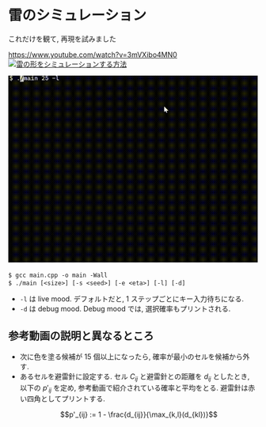 # 雷のシミュレーション

これだけを観て, 再現を試みました

https://www.youtube.com/watch?v=3mVXibo4MN0
[![雷の形をシミュレーションする方法](https://img.youtube.com/vi/3mVXibo4MN0/0.jpg)](https://www.youtube.com/watch?v=3mVXibo4MN0)

![Demo](./demo.gif)

```
$ gcc main.cpp -o main -Wall
$ ./main [<size>] [-s <seed>] [-e <eta>] [-l] [-d]
```

- `-l` は live mood. デフォルトだと, 1 ステップごとにキー入力待ちになる.
- `-d` は debug mood. Debug mood では, 選択確率もプリントされる.

## 参考動画の説明と異なるところ

- 次に色を塗る候補が 15 個以上になったら, 確率が最小のセルを候補から外す.
- あるセルを避雷針に設定する. セル $C_{ij}$ と避雷針との距離を $d_{ij}$ としたとき, 
    以下の $p'_{ij}$ を定め, 参考動画で紹介されている確率と平均をとる.
    避雷針は赤い四角としてプリントする.
    ```math
    p'_{ij} := 1 - \frac{d_{ij}}{\max_{k,l}(d_{kl})}
    ```
